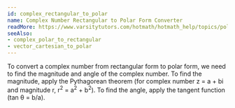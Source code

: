 ```yaml
---
id: complex_rectangular_to_polar
name: Complex Number Rectangular to Polar Form Converter
readMore: https://www.varsitytutors.com/hotmath/hotmath_help/topics/polar-form-of-a-complex-number
seeAlso:
- complex_polar_to_rectangular
- vector_cartesian_to_polar
---
```


To convert a complex number from rectangular form to polar form, we need to find the magnitude and angle of the complex number. To find the magnitude, apply the Pythagorean theorem (for complex number z = a + bi and magnitude r, r<sup>2</sup> = a<sup>2</sup> + b<sup>2</sup>). To find the angle, apply the tangent function (tan θ = b/a).
